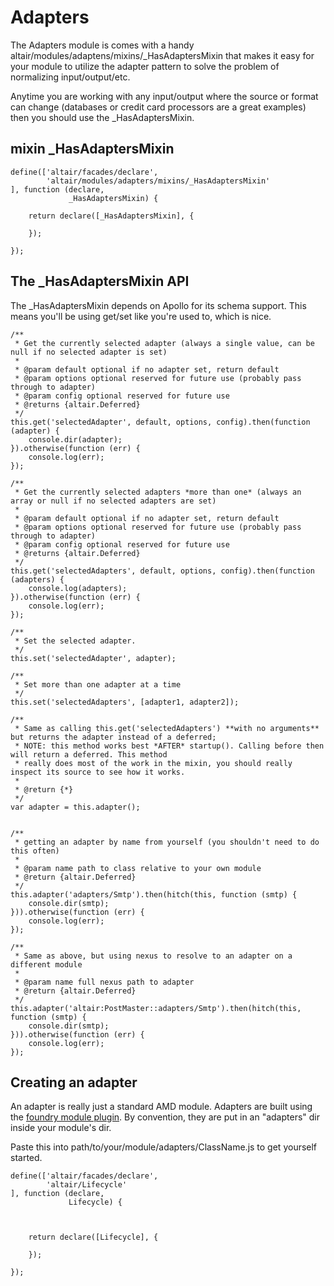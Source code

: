 # Adapters

The Adapters module is comes with a handy altair/modules/adaptens/mixins/\_HasAdaptersMixin that makes it easy for your
module to utilize the adapter pattern to solve the problem of normalizing input/output/etc.

Anytime you are working with any input/output where the source or format can change (databases or credit card
processors are a great examples) then you should use the \_HasAdaptersMixin.

## mixin _HasAdaptersMixin

    define(['altair/facades/declare',
            'altair/modules/adapters/mixins/_HasAdaptersMixin'
    ], function (declare,
                 _HasAdaptersMixin) {

        return declare([_HasAdaptersMixin], {

        });

    });

## The _HasAdaptersMixin API
The _HasAdaptersMixin depends on Apollo for its schema support. This means you'll be using get/set like you're used to,
which is nice.

    /**
     * Get the currently selected adapter (always a single value, can be null if no selected adapter is set)
     *
     * @param default optional if no adapter set, return default
     * @param options optional reserved for future use (probably pass through to adapter)
     * @param config optional reserved for future use
     * @returns {altair.Deferred}
     */
    this.get('selectedAdapter', default, options, config).then(function (adapter) {
        console.dir(adapter);
    }).otherwise(function (err) {
        console.log(err);
    });

    /**
     * Get the currently selected adapters *more than one* (always an array or null if no selected adapters are set)
     *
     * @param default optional if no adapter set, return default
     * @param options optional reserved for future use (probably pass through to adapter)
     * @param config optional reserved for future use
     * @returns {altair.Deferred}
     */
    this.get('selectedAdapters', default, options, config).then(function (adapters) {
        console.log(adapters);
    }).otherwise(function (err) {
        console.log(err);
    });

    /**
     * Set the selected adapter.
     */
    this.set('selectedAdapter', adapter);

    /**
     * Set more than one adapter at a time
     */
    this.set('selectedAdapters', [adapter1, adapter2]);

    /**
     * Same as calling this.get('selectedAdapters') **with no arguments** but returns the adapter instead of a deferred;
     * NOTE: this method works best *AFTER* startup(). Calling before then will return a deferred. This method
     * really does most of the work in the mixin, you should really inspect its source to see how it works.
     *
     * @return {*}
     */
    var adapter = this.adapter();


    /**
     * getting an adapter by name from yourself (you shouldn't need to do this often)
     *
     * @param name path to class relative to your own module
     * @return {altair.Deferred}
     */
    this.adapter('adapters/Smtp').then(hitch(this, function (smtp) {
        console.dir(smtp);
    })).otherwise(function (err) {
        console.log(err);
    });

    /**
     * Same as above, but using nexus to resolve to an adapter on a different module
     *
     * @param name full nexus path to adapter
     * @return {altair.Deferred}
     */
    this.adapter('altair:PostMaster::adapters/Smtp').then(hitch(this, function (smtp) {
        console.dir(smtp);
    })).otherwise(function (err) {
        console.log(err);
    });



## Creating an adapter
An adapter is really just a standard AMD module. Adapters are built using the [foundry module
plugin](../../../../../docs/moduleplugins.md). By convention, they are put in an "adapters" dir inside your
module's dir.

Paste this into path/to/your/module/adapters/ClassName.js to get yourself started.

    define(['altair/facades/declare',
            'altair/Lifecycle'
    ], function (declare,
                 Lifecycle) {



        return declare([Lifecycle], {

        });

    });
